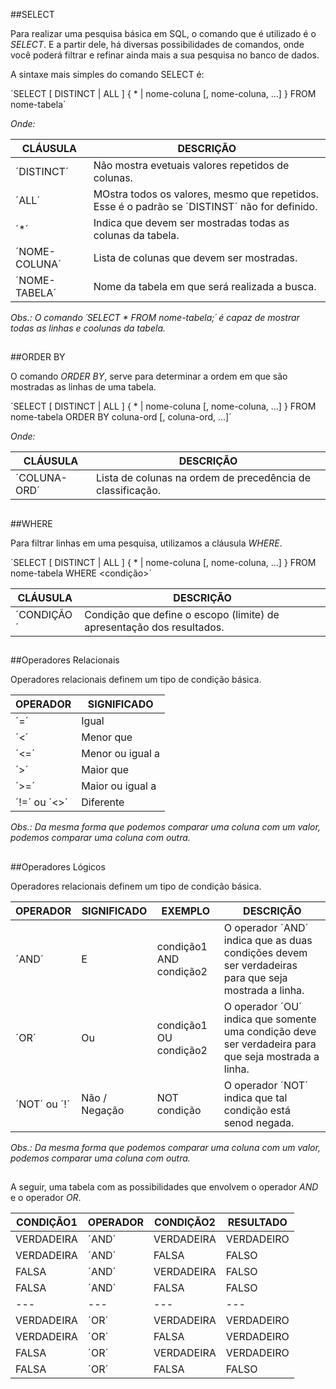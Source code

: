 ##SELECT

Para realizar uma pesquisa básica em SQL, o comando que é utilizado é o *SELECT*. E a partir dele, há diversas possibilidades de comandos, onde você poderá filtrar e refinar ainda mais a sua pesquisa no banco de dados.

A sintaxe mais simples do comando SELECT é: 

´SELECT [ DISTINCT | ALL ] { * | nome-coluna [, nome-coluna, ...] } FROM nome-tabela´

*Onde:*

**CLÁUSULA** | **DESCRIÇÃO**
--- | ---
´DISTINCT´ | Não mostra evetuais valores repetidos de colunas.
´ALL´ | MOstra todos os valores, mesmo que repetidos. Esse é o padrão se ´DISTINST´ não for definido.
´*´ | Indica que devem ser mostradas todas as colunas da tabela.
´NOME-COLUNA´ | Lista de colunas que devem ser mostradas.
´NOME-TABELA´ | Nome da tabela em que será realizada a busca.

*Obs.: O comando ´SELECT * FROM nome-tabela;´ é capaz de mostrar todas as linhas e coolunas da tabela.*

##

##ORDER BY

O comando *ORDER BY*, serve para determinar a ordem em que são mostradas as linhas de uma tabela.

´SELECT [ DISTINCT | ALL ] { * | nome-coluna [, nome-coluna, ...] } FROM nome-tabela ORDER BY coluna-ord [, coluna-ord, ...]´

*Onde:*

**CLÁUSULA** | **DESCRIÇÃO**
--- | ---
´COLUNA-ORD´ | Lista de colunas na ordem de precedência de classificação.

##

##WHERE

Para filtrar linhas em uma pesquisa, utilizamos a cláusula  *WHERE*.

´SELECT [ DISTINCT | ALL ] { * | nome-coluna [, nome-coluna, ...] } FROM nome-tabela WHERE <condição>´

**CLÁUSULA** | **DESCRIÇÃO**
--- | ---
´CONDIÇÃO´ | Condição que define o escopo (limite) de apresentação dos resultados.

##

##Operadores Relacionais

Operadores relacionais definem um tipo de condição básica.

**OPERADOR** | **SIGNIFICADO**
--- | ---
´=´ | Igual
´<´ | Menor que
´<=´ | Menor ou igual a
´>´ | Maior que
´>=´ | Maior ou igual a
´!=´ ou ´<>´ | Diferente

*Obs.: Da mesma forma que podemos comparar uma coluna com um valor, podemos comparar uma coluna com outra.*

## 

##Operadores Lógicos

Operadores relacionais definem um tipo de condição básica.

**OPERADOR** | **SIGNIFICADO** | **EXEMPLO** | **DESCRIÇÃO**
--- | --- | --- | ---
´AND´ | E | condição1 AND condição2 | O operador ´AND´ indica que as duas condições devem ser verdadeiras para que seja mostrada a linha.
´OR´ | Ou | condição1 OU condição2 | O operador ´OU´ indica que somente uma condição deve ser verdadeira para que seja mostrada a linha.
´NOT´ ou ´!´ | Não / Negação | NOT condição | O operador ´NOT´ indica que tal condição está senod negada.

*Obs.: Da mesma forma que podemos comparar uma coluna com um valor, podemos comparar uma coluna com outra.*

## 

A seguir, uma tabela com as possibilidades que envolvem o operador *AND* e o operador *OR*.

**CONDIÇÃO1** | **OPERADOR** | **CONDIÇÃO2** | **RESULTADO**
--- | --- | --- | ---
VERDADEIRA | ´AND´ | VERDADEIRA | VERDADEIRO
VERDADEIRA | ´AND´ | FALSA | FALSO
FALSA | ´AND´ | VERDADEIRA | FALSO
FALSA | ´AND´ | FALSA | FALSO
--- | --- | --- | ---
VERDADEIRA | ´OR´ | VERDADEIRA | VERDADEIRO
VERDADEIRA | ´OR´ | FALSA | VERDADEIRO
FALSA | ´OR´ | VERDADEIRA | VERDADEIRO
FALSA | ´OR´ | FALSA | FALSO







